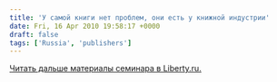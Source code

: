 ```yaml
---
title: 'У самой книги нет проблем, они есть у книжной индустрии'
date: Fri, 16 Apr 2010 19:58:17 +0000
draft: false
tags: ['Russia', 'publishers']
---
```


[Читать дальше материалы семинара в Liberty.ru.](http://pro-books.ru/sitearticles/4176)